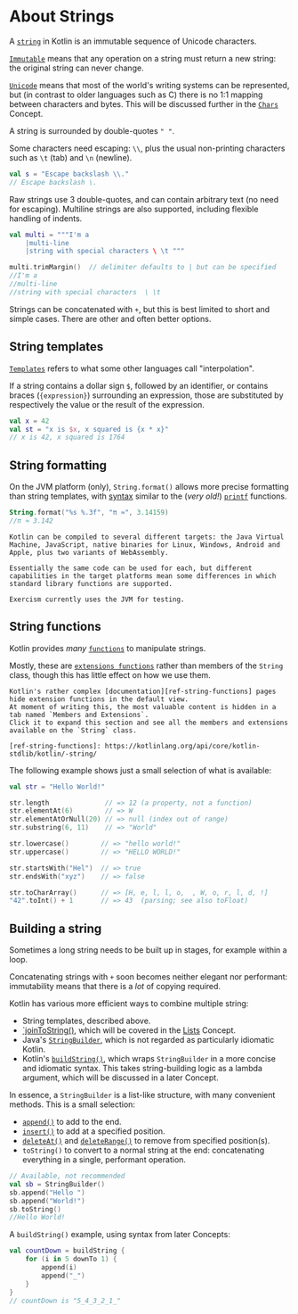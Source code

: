 # About Strings

A [`string`][ref-string] in Kotlin is an immutable sequence of Unicode characters.

[`Immutable`][wiki-immutable] means that any operation on a string must return a new string: the original string can never change.

[`Unicode`][wiki-unicode] means that most of the world's writing systems can be represented, but (in contrast to older languages such as C) there is no 1:1 mapping between characters and bytes.
This will be discussed further in the [`Chars`][concept-chars] Concept.

A string is surrounded by double-quotes `" "`.

Some characters need escaping: `\\`, plus the usual non-printing characters such as `\t` (tab) and `\n` (newline).

```kotlin
val s = "Escape backslash \\."
// Escape backslash \.
```

Raw strings use 3 double-quotes, and can contain arbitrary text (no need for escaping).
Multiline strings are also supported, including flexible handling of indents.

```kotlin
val multi = """I'm a
    |multi-line
    |string with special characters \ \t """

multi.trimMargin()  // delimiter defaults to | but can be specified
//I'm a
//multi-line
//string with special characters  \ \t 
```

Strings can be concatenated with `+`, but this is best limited to short and simple cases.
There are other and often better options.

## String templates

[`Templates`][ref-templates] refers to what some other languages call "interpolation".

If a string contains a dollar sign `$`, followed by an identifier, or contains braces (`{expression}`) surrounding an expression, those are substituted by respectively the value or the result of the expression.

```kotlin
val x = 42
val st = "x is $x, x squared is {x * x}"
// x is 42, x squared is 1764
```

## String formatting

On the JVM platform (only), `String.format()` allows more precise formatting than string templates, with [syntax][web-formats] similar to the (_very old!_) [`printf`][wiki-printf] functions.

```kotlin
String.format("%s %.3f", "π ≈", 3.14159)
//π ≈ 3.142
```

~~~~exercism/advanced
Kotlin can be compiled to several different targets: the Java Virtual Machine, JavaScript, native binaries for Linux, Windows, Android and Apple, plus two variants of WebAssembly.

Essentially the same code can be used for each, but different capabilities in the target platforms mean some differences in which standard library functions are supported.

Exercism currently uses the JVM for testing.
~~~~

## String functions

Kotlin provides _many_ [`functions`][ref-string-functions] to manipulate strings.

Mostly, these are [`extensions functions`][ref-extensions] rather than members of the `String` class, though this has little effect on how we use them.

~~~~exercism/note
Kotlin's rather complex [documentation][ref-string-functions] pages hide extension functions in the default view.
At moment of writing this, the most valuable content is hidden in a tab named `Members and Extensions`.
Click it to expand this section and see all the members and extensions available on the `String` class.

[ref-string-functions]: https://kotlinlang.org/api/core/kotlin-stdlib/kotlin/-string/
~~~~

The following example shows just a small selection of what is available:

```kotlin
val str = "Hello World!"

str.length              // => 12 (a property, not a function)
str.elementAt(6)        // => W
str.elementAtOrNull(20) // => null (index out of range)
str.substring(6, 11)    // => "World"

str.lowercase()        // => "hello world!"
str.uppercase()        // => "HELLO WORLD!"

str.startsWith("Hel")  // => true
str.endsWith("xyz")    // => false

str.toCharArray()      // => [H, e, l, l, o,  , W, o, r, l, d, !]
"42".toInt() + 1       // => 43  (parsing; see also toFloat)
```

## Building a string

Sometimes a long string needs to be built up in stages, for example within a loop.

Concatenating strings with `+` soon becomes neither elegant nor performant: immutability means that there is a _lot_ of copying required.

Kotlin has various more efficient ways to combine multiple string:

- String templates, described above.
- [`joinToString()][ref-jointostring], which will be covered in the [Lists][concept-lists] Concept.
- Java's [`StringBuilder`][ref-stringbuilder], which is not regarded as particularly idiomatic Kotlin.
- Kotlin's [`buildString()`][ref-buildstring], which wraps `StringBuilder` in a more concise and idiomatic syntax.
This takes string-building logic as a lambda argument, which will be discussed in a later Concept.

In essence, a `StringBuilder` is a list-like structure, with many convenient methods.
This is a small selection:

- [`append()`][ref-sb-append] to add to the end.
- [`insert()`][ref-sb-insert] to add at a specified position.
- [`deleteAt()`][ref-sb-deleteat] and [`deleteRange()`][ref-sb-deleterange] to remove from specified position(s).
- `toString()` to convert to a normal string at the end: concatenating everything in a single, performant operation.

```kotlin
// Available, not recommended
val sb = StringBuilder()
sb.append("Hello ")
sb.append("World!")
sb.toString()
//Hello World!
```

A `buildString()` example, using syntax from later Concepts:

```kotlin
val countDown = buildString {
    for (i in 5 downTo 1) {
        append(i)
        append("_")
    }
}
// countDown is "5_4_3_2_1_"
```


[ref-string]: https://kotlinlang.org/docs/strings.html
[wiki-immutable]: https://en.wikipedia.org/wiki/Immutable_object
[wiki-unicode]: https://en.wikipedia.org/wiki/Unicode
[web-formats]: https://docs.oracle.com/javase/8/docs/api/java/util/Formatter.html#summary
[wiki-printf]: https://en.wikipedia.org/wiki/Printf
[ref-stringbuilder]: https://kotlinlang.org/api/core/kotlin-stdlib/kotlin.text/-string-builder/
[ref-extensions]: https://kotlinlang.org/docs/extensions.html#extensions.md
[ref-string-functions]: https://kotlinlang.org/api/core/kotlin-stdlib/kotlin/-string/
[concept-chars]: https://exercism.org/tracks/kotlin/concepts/chars
[concept-lists]: https://exercism.org/tracks/kotlin/concepts/lists
[ref-templates]: https://kotlinlang.org/docs/strings.html#string-templates
[ref-sb-append]: https://kotlinlang.org/api/core/kotlin-stdlib/kotlin.text/-string-builder/#9100522%2FFunctions%2F-705004581
[ref-sb-insert]: https://kotlinlang.org/api/core/kotlin-stdlib/kotlin.text/-string-builder/#-132863384%2FFunctions%2F-705004581
[ref-sb-deleteat]: https://kotlinlang.org/api/core/kotlin-stdlib/kotlin.text/-string-builder/#-386007892%2FFunctions%2F-956074838
[ref-sb-deleterange]: https://kotlinlang.org/api/core/kotlin-stdlib/kotlin.text/-string-builder/#-1622040372%2FFunctions%2F-956074838
[ref-buildstring]: https://kotlinlang.org/docs/java-to-kotlin-idioms-strings.html#build-a-string
[ref-jointostring]: https://kotlinlang.org/api/core/kotlin-stdlib/kotlin.collections/join-to-string.html
